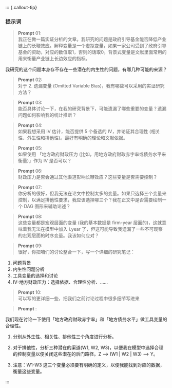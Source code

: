 ::: {.callout-tip}
### 提示词


> **Prompt** 01:  
我正在做一篇实证分析的文章。我研究的问题是政府引导基金能否降低产业链上的长鞭效应。解释变量是一个虚拟变量，如果一家公司受到了政府引导基金的资助，对应的数值取1，否则的话取0。背景式变量是文献里面常用的用来衡量产业链上长边效应的指标。

我研究的这个问题本身存不存在一些潜在的内生性的问题，有哪几种可能的来源？

> **Prompt** 02:  
对于 2. 遗漏变量 (Omitted Variable Bias)，我有哪些可以采用的实证研究方法？

> **Prompt** 03:  
能否具体讨论一下，在我的研究背景下，可能遗漏了哪些重要的变量？遗漏问题如何影响我的统计推断？

> **Prompt** 04:  
 如果我想采用 IV 估计，能否提供 5 个备选的 IV，并论证其合理性 (相关性、外生性和排他性)。最好有明确的理论和文献依据。

> **Prompt** 05:  
如果使用 「地方政府财政压力 (比如，用地方政府财政赤字率或债务水平来衡量)」作为 IV 是否可以？

> **Prompt** 06:  
财政压力是否会通过其他渠道影响长鞭效应？这些变量是否需要控制？

> **Prompt** 07:  
你分析的很好，但我无法在论文中控制太多的变量。如果只选择三个变量来控制，以满足排他性要求，我应该选择哪三个？我在正文中是否需要绘制一个 DAG 图形来辅助论述？

> **Prompt** 08:  
这些变量都是宏观层面的变量 (我的基本数据是 firm-year 层面的)，这就意味着我无法在模型中加入 i.year 了，但这可能导致我遗漏了一些不可观察的宏观层面的时序变量。我该如何应对？

> **Prompt** 09:  
很好，你把咱们的讨论整合一下，写一个详细的研究笔记：
1. 问题背景
2. 内生性问题分析
3. 工具变量的选择和讨论
4. IV-地方财政压力：选择依据、合理性分析、……

> **Prompt** 10:  
可以写的更详细一些，把我们之前讨论过程中很多细节写进来

> **Prompt** :  

我们现在讨论一下使用「地方政府财政赤字率」和「地方债务水平」做工具变量的合理性。

1. 分别从外生性、相关性、排他性三个角度进行分析。

2. 对于排他性，分析三种潜在的渠道(W1, W2, W3)，以便我在模型中选择合理的控制变量以便关闭这些潜在的后门路径。Z --> (W1 | W2 | W3) --> Y。
     
3. 注意：W1-W3 这三个变量必须要有明确的定义，以便我能找到对应的数据，衡量这些变量。

:::